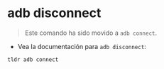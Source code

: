 # adb disconnect

> Este comando ha sido movido a `adb connect`.

- Vea la documentación para `adb disconnect`:

`tldr adb connect`
